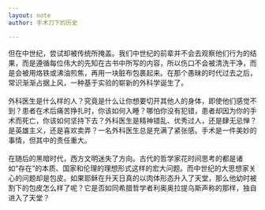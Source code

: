 ```yaml
---
layout: note
author: 手术刀下的历史

---
```


但在中世纪，尝试却被传统所掩盖。我们中世纪的前辈并不会去观察他们行为的结果，而是遵循每位伟大的先知在古书中所写的内容，所以伤口不会被清洗干净，而是会被用烙铁或沸油煎焦，再用一块脏布包裹起来。在那个愚昧的时代过去之后，常识渐渐占据上风，一种基于实验的崭新的外科学诞生了。<br>
<br>
外科医生是什么样的人？究竟是什么让你想要切开其他人的身体，即使他们感觉不到？患者在术后痛苦挣扎时，你该如何入睡？哪怕你没有犯错，患者却因为你的手术而死亡，你该如何坚持下去？外科医生是精神错乱、优秀过人，还是肆无忌惮？是英雄主义，还是喜欢卖弄？一名外科医生总是充满了紧张感。手术是一件美妙的事情，但其中的责任重大。<br>
<br>
在随后的黑暗时代，西方文明迷失了方向。古代的哲学家花时间思考的都是诸如“存在”的本质、国家和伦理的理想形式这样的宏大问题。而中世纪的大思想家关心的问题却是包皮。如果耶稣在升天日真的以肉体形态升入了天堂，那么他幼时被割下的包皮怎么样了呢？它是否如同希腊哲学者利奥奥拉提乌斯声称的那样，独自进入了天堂？<br>
